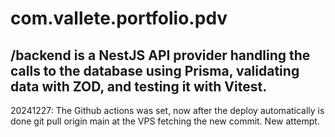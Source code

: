 # com.vallete.portfolio.pdv

## /backend is a NestJS API provider handling the calls to the database using Prisma, validating data with ZOD, and testing it with Vitest.

20241227: The Github actions was set, now after the deploy automatically is done git pull origin main at the VPS fetching the new commit. New attempt.
